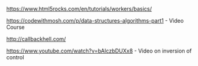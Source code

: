 https://www.html5rocks.com/en/tutorials/workers/basics/

https://codewithmosh.com/p/data-structures-algorithms-part1 - Video Course

http://callbackhell.com/

https://www.youtube.com/watch?v=bAlczbDUXx8 - Video on inversion of control
